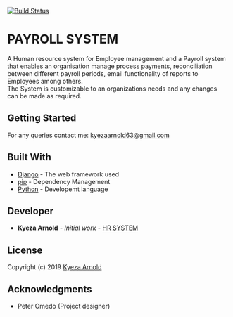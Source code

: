 [![Build Status](https://travis-ci.com/Kyeza/web_system.svg?token=qpWxpMJp8QJhzw7jDjsy&branch=develop)](https://travis-ci.com/Kyeza/web_system)

# PAYROLL SYSTEM

A Human resource system for Employee management and a Payroll system that enables an organisation manage process 
payments, reconciliation between different payroll periods, email functionality of reports to Employees among others.
<br>
The System is customizable to an organizations needs and any changes can be made as required. 

## Getting Started

For any queries contact me: kyezaarnold63@gmail.com



## Built With

* [Django](http://www.dropwizard.io/1.0.2/docs/) - The web framework used
* [pip](https://maven.apache.org/) - Dependency Management
* [Python](https://rometools.github.io/rome/) - Developemt language 

## Developer

* **Kyeza Arnold** - *Initial work* - [HR SYSTEM](https://github.com/Kyeza/web_system)

## License

Copyright (c) 2019 [Kyeza Arnold](https://github.com/Kyeza)

## Acknowledgments

* Peter Omedo (Project designer)
